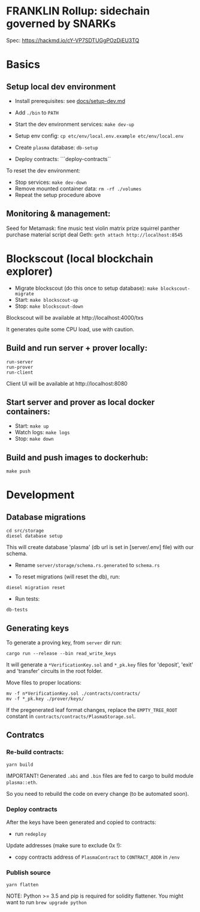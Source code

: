 # FRANKLIN Rollup: sidechain governed by SNARKs

Spec: https://hackmd.io/cY-VP7SDTUGgPOzDiEU3TQ

# Basics

## Setup local dev environment

- Install prerequisites: see [docs/setup-dev.md](docs/setup-dev.md)
- Add `./bin` to `PATH`

- Start the dev environment services:
```make dev-up```
- Setup env config:
```cp etc/env/local.env.example etc/env/local.env```
- Create `plasma` database:
```db-setup```
- Deploy contracts:
```deploy-contracts``

To reset the dev environment:

- Stop services:
```make dev-down```
- Remove mounted container data:
```rm -rf ./volumes```
- Repeat the setup procedure above

## Monitoring & management:

Seed for Metamask: fine music test violin matrix prize squirrel panther purchase material script deal
Geth: ```geth attach http://localhost:8545```

# Blockscout (local blockchain explorer)

- Migrate blockscout (do this once to setup database):
```make blockscout-migrate```
- Start:
```make blockscout-up```
- Stop:
```make blockscout-down```

Blockscout will be available at http://localhost:4000/txs

It generates quite some CPU load, use with caution.

## Build and run server + prover locally:

```
run-server
run-prover
run-client
```

Client UI will be available at http://localhost:8080

## Start server and prover as local docker containers:

- Start:
```make up```
- Watch logs:
```make logs```
- Stop:
```make down```

## Build and push images to dockerhub:

```make push```

# Development

## Database migrations

```
cd src/storage
diesel database setup
```

This will create database 'plasma' (db url is set in [server/.env] file) with our schema.

- Rename `server/storage/schema.rs.generated` to `schema.rs`

- To reset migrations (will reset the db), run:

```diesel migration reset```

- Run tests:

```db-tests```

## Generating keys

To generate a proving key, from `server` dir run:

```
cargo run --release --bin read_write_keys
```

It will generate a `*VerificationKey.sol` and `*_pk.key` files for 'deposit', 'exit' and 'transfer' circuits in the root folder.

Move files to proper locations:

```shell
mv -f n*VerificationKey.sol ./contracts/contracts/
mv -f *_pk.key ./prover/keys/
```

If the pregenerated leaf format changes, replace the `EMPTY_TREE_ROOT` constant in `contracts/contracts/PlasmaStorage.sol`.

## Contratcs

### Re-build contracts:

```
yarn build
```

IMPORTANT! Generated `.abi` and `.bin` files are fed to cargo to build module `plasma::eth`. 

So you need to rebuild the code on every change (to be automated soon).

### Deploy contracts

After the keys have been generated and copied to contracts:

- run `redeploy`

Update addresses (make sure to exclude 0x !):

- copy contracts address of `PlasmaContract` to `CONTRACT_ADDR` in `/env` 

### Publish source

```
yarn flatten
```

NOTE: Python >= 3.5 and pip is required for solidity flattener. You might want to run `brew upgrade python`
